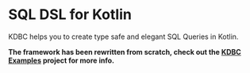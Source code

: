 # SQL DSL for Kotlin

KDBC helps you to create type safe and elegant SQL Queries in Kotlin.

**The framework has been rewritten from scratch, check out the [KDBC Examples](https://github.com/edvin/kdbc) project for more info.**